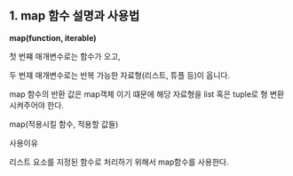 ## 1. map 함수 설명과 사용법

**map(function, iterable)**

첫 번쨰 매개변수로는 함수가 오고, 

두 번쟤 매개변수로는 반복 가능한 자료형(리스트, 튜플 등)이 옵니다.

map 함수의 반환 값은 map객체 이기 떄문에 해당 자료형을 list 혹은 tuple로 형 변환시켜주어야 한다.

map(적용시킬 함수, 적용할 값들)

사용이유

리스트 요소를 지정된 함수로 처리하기 위해서 map함수를 사용한다.
